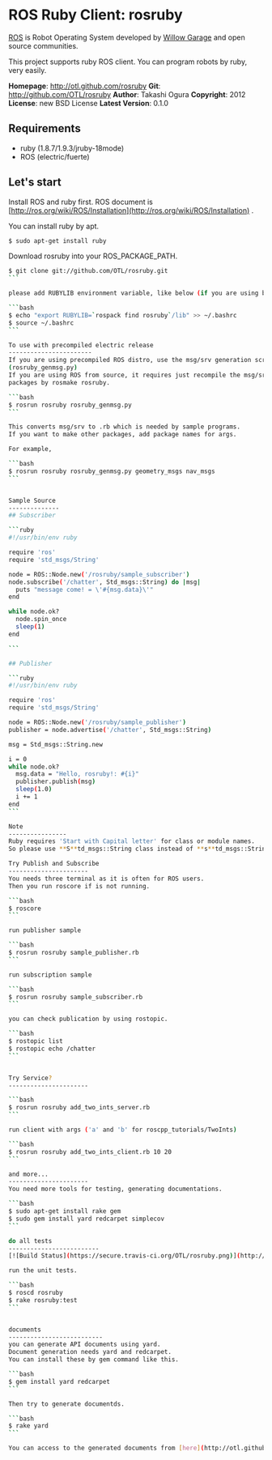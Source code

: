 ROS Ruby Client: rosruby
=======
[ROS](http://ros.org) is Robot Operating System developed by [Willow Garage](http://www.willowgarage.com/) and open source communities.

This project supports ruby ROS client. You can program robots by ruby, very easily.

**Homepage**:     http://otl.github.com/rosruby
**Git**:          http://github.com/OTL/rosruby
**Author**:       Takashi Ogura
**Copyright**:    2012
**License**:      new BSD License
**Latest Version**: 0.1.0

Requirements
----------
- ruby (1.8.7/1.9.3/jruby-18mode)
- ROS (electric/fuerte)

Let's start
---------------
Install ROS and ruby first. ROS document is [http://ros.org/wiki/ROS/Installation](http://ros.org/wiki/ROS/Installation) .

You can install ruby by apt.

```bash
$ sudo apt-get install ruby
```

Download rosruby into your ROS_PACKAGE_PATH.

````bash
$ git clone git://github.com/OTL/rosruby.git
```

please add RUBYLIB environment variable, like below (if you are using bash).

```bash
$ echo "export RUBYLIB=`rospack find rosruby`/lib" >> ~/.bashrc
$ source ~/.bashrc
```

To use with precompiled electric release
-----------------------
If you are using precompiled ROS distro, use the msg/srv generation script
(rosruby_genmsg.py)
If you are using ROS from source, it requires just recompile the msg/srv
packages by rosmake rosruby.

```bash
$ rosrun rosruby rosruby_genmsg.py
```

This converts msg/srv to .rb which is needed by sample programs.
If you want to make other packages, add package names for args.

For example,

```bash
$ rosrun rosruby rosruby_genmsg.py geometry_msgs nav_msgs
```


Sample Source
--------------
## Subscriber

```ruby
#!/usr/bin/env ruby

require 'ros'
require 'std_msgs/String'

node = ROS::Node.new('/rosruby/sample_subscriber')
node.subscribe('/chatter', Std_msgs::String) do |msg|
  puts "message come! = \'#{msg.data}\'"
end

while node.ok?
  node.spin_once
  sleep(1)
end

```

## Publisher

```ruby
#!/usr/bin/env ruby

require 'ros'
require 'std_msgs/String'

node = ROS::Node.new('/rosruby/sample_publisher')
publisher = node.advertise('/chatter', Std_msgs::String)

msg = Std_msgs::String.new

i = 0
while node.ok?
  msg.data = "Hello, rosruby!: #{i}"
  publisher.publish(msg)
  sleep(1.0)
  i += 1
end
```

Note
----------------
Ruby requires 'Start with Capital letter' for class or module names.
So please use **S**td_msgs::String class instead of **s**td_msgs::String.

Try Publish and Subscribe
----------------------
You needs three terminal as it is often for ROS users.
Then you run roscore if is not running.

```bash
$ roscore
```

run publisher sample

```bash
$ rosrun rosruby sample_publisher.rb
```

run subscription sample

```bash
$ rosrun rosruby sample_subscriber.rb
```

you can check publication by using rostopic.

```bash
$ rostopic list
$ rostopic echo /chatter
```


Try Service?
----------------------

```bash
$ rosrun rosruby add_two_ints_server.rb
```

run client with args ('a' and 'b' for roscpp_tutorials/TwoInts)

```bash
$ rosrun rosruby add_two_ints_client.rb 10 20
```

and more...
----------------------
You need more tools for testing, generating documentations.

```bash
$ sudo apt-get install rake gem
$ sudo gem install yard redcarpet simplecov
```

do all tests
-------------------------
[![Build Status](https://secure.travis-ci.org/OTL/rosruby.png)](http://travis-ci.org/OTL/rosruby)

run the unit tests.

```bash
$ roscd rosruby
$ rake rosruby:test
```


documents
--------------------------
you can generate API documents using yard.
Document generation needs yard and redcarpet.
You can install these by gem command like this.

```bash
$ gem install yard redcarpet
```

Then try to generate documentds.

```bash
$ rake yard
```

You can access to the generated documents from [here](http://otl.github.com/rosruby/doc/).
